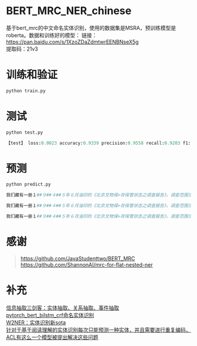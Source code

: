 # BERT_MRC_NER_chinese
基于bert_mrc的中文命名实体识别，使用的数据集是MSRA，预训练模型是roberta。数据和训练好的模型：
链接：https://pan.baidu.com/s/1XzoZDaZdmtwrEENBNseX5g <br>
提取码：21v3
	
# 训练和验证
```python
python train.py
```

# 测试
```python
python test.py

【test】 loss:0.0023 accuracy:0.9339 precision:0.9558 recall:0.9203 f1:0.9377
```

# 预测
```python
python predict.py

我们藏有一册１##９##４##５年６月油印的《北京文物保>存保管状态之调查报告》，调查范围涉及故宫、历博、古研所、北大清华图书馆、北图、日伪资料库等二十几家，言及文物二十>万件以上，洋洋三万余言，是珍贵的北京史料。 []

我们藏有一册１##９##４##５年６月油印的《北京文物保>存保管状态之调查报告》，调查范围涉及故宫、历博、古研所、北大清华图书馆、北图、日伪资料库等二十几家，言及文物二十>万件以上，洋洋三万余言，是珍贵的北京史料。 [(['北', '京'], 39, 'NS'), (['故', '宫'], 63, 'NS'), (['北', '大', '清', '华', '图', '书', '馆'], 73, 'NS'), (['北', '图'], 81, 'NS'), (['日'], 84, 'NS'), (['北', '京'], 118, 'NS')]

我们藏有一册１##９##４##５年６月油印的《北京文物保>存保管状态之调查报告》，调查范围涉及故宫、历博、古研所、北大清华图书馆、北图、日伪资料库等二十几家，言及文物二十>万件以上，洋洋三万余言，是珍贵的北京史料。 []
```

# 感谢
> https://github.com/JavaStudenttwo/BERT_MRC <br>
> https://github.com/ShannonAI/mrc-for-flat-nested-ner

# 补充
[信息抽取三剑客：实体抽取、关系抽取、事件抽取](https://github.com/taishan1994/chinese_information_extraction)<br>
[pytorch_bert_bilstm_crf命名实体识别](https://github.com/taishan1994/pytorch_bert_bilstm_crf_ner)<br>
[W2NER：实体识别新sota](https://github.com/taishan1994/W2NER_predict/)<br>
[针对于基于阅读理解的实体识别每次只能预测一种实体，并且需要进行重复编码，ACL有这么一个模型被提出解决这些问题](https://github.com/tricktreat/piqn)
